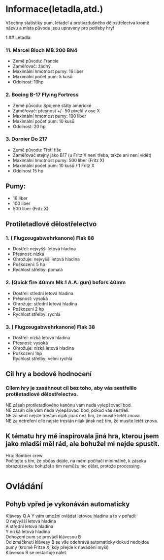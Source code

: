 # Informace(letadla,atd.) <br>
Všechny statistiky pum, letadel a protivzdušného dělostřelectva kromě názvu a místa původu jsou upraveny pro potřeby hry! <br>

1.## Letadla: <br>
### 11. Marcel Bloch MB.200 BN4 <br>
* Země původu: Francie <br>
* Zaměřovač: žádný <br>
* Maximální hmotnost pumy: 16 liber <br>
* Maximální počet pum: 5 kusů <br>
* Odolnost: 10hp <br>
### 2. Boeing B-17 Flying Fortress <br>
* Země původu: Spojené státy americké <br>
* Zaměřovač:  přesnost +/- 50 pixelů v ose X <br>
* Maximální hmotnost pumy: 100 liber <br>
* Maximální počet pum: 10 kusů <br>
* Odolnost: 20 hp <br>
### 3. Dornier Do 217 <br>
* Země původu: Třetí říše <br>
* Zaměřovač stejný jako B17 (u Fritz X není třeba, takže ani není vidět) <br>
* Maximální hmotnost pumy: 500 liber (Fritz X) <br>
* Maximální počet pum: 10 kusů / 1 Fritz X <br>
* Odolnost 15 hp <br>
## Pumy: <br> 
* 16 liber <br>
* 100 liber <br>
* 500 liber (Fritz X) <br>
## Protiletadlové dělostřelectvo <br>
### 1. ( Flugzeugabwehrkanone) Flak 88 <br>
* Dostřel: nejvyšší letová hladina <br>
* Přesnost: nízká <br>
* Ohrožuje: nejvyšší letová hladina <br>
* Poškození: 5 hp <br>
* Rychlost střelby: pomalá <br>
### 2. (Quick fire 40mm Mk.1 A.A. gun) bofors 40mm <br>
* Dostřel: střední letová hladina <br>
* Prěsnost: vysoká <br>
* Ohrožuje: střední letová hladina <br>
* Poškození 2 hp <br>
* Rychlost střelby: rychlá <br>
### 3. ( Flugzeugabwehrkanone) Flak 38 <br>
* Dostřel: nízká letová hladina <br>
* Přesnost: vysoká <br>
* Ohrožuje: nízká letová hladina <br>
* Poškození 1hp <br>
Rychlost střelby: velmi rychlá	<br>
## Cíl hry a bodové hodnocení <br>
### Cílem hry je zasáhnout cíl bez toho, aby vás sestřelilo protiletadlové dělostřelectvo. <br>
NE zásah protiletadlového kanónu vám nedá vylepšovací bod. <br>
NE zasáh cíle vám nedá vylepšovací bod, pokud vás sestřelí. <br>
NE za smrt nejste trestán nijak jinak než tím, že musíte letět znova. <br>
NE za netrefení cíle nejste trestán nijak jinak než tím, že musíte letět znova.	<br>
## K tématu hry mě inspirovala jiná hra, kterou jsem jako mladší měl rád, ale bohužel mi nejde spustit. <br>
Hra: Bomber crew <br>
Počítejte s tím, že občas dojde, na mém počítači minimálně, k záseku obrazu/zvuku bohužel s tím nemůžu nic dělat, protože processing. <br>
# Ovládání <br>
## Pohyb vpřed je vykonáván automaticky <br>
Klávesy Q A Y vám umožní ovládat letovou hladinu a to v pořadí: <br>
Q nejvyšší letová hladina <br>
A střední letová hladina <br>
Y nízká letová hladina <br>
Odhození pum se provádí klávesou B <br>
Od zmáčknutí klávesy B se vše odehrává automaticky dokud nedojdou pumy (kromě Fritze X, kdy přejde k navádění myší) <br>
Klávesou R se restartuje nálet <br>
